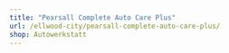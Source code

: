 ```yaml
---
title: "Pearsall Complete Auto Care Plus"
url: /ellwood-city/pearsall-complete-auto-care-plus/
shop: Autowerkstatt
---
```

